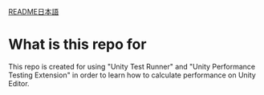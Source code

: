 [README日本語](https://github.com/shun-shun123/PerformanceReportByUnity/README_ja.md)

# What is this repo for
This repo is created for using "Unity Test Runner" and "Unity Performance Testing Extension" in order to learn how to calculate performance on Unity Editor.
